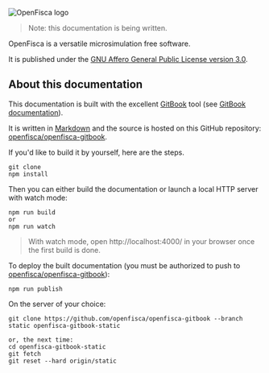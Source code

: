 ![OpenFisca logo](http://www.openfisca.fr/hotlinks/logo-openfisca.svg)

> Note: this documentation is being written.

OpenFisca is a versatile microsimulation free software.

It is published under the [GNU Affero General Public License version 3.0](http://www.gnu.org/licenses/agpl-3.0.html).

## About this documentation

This documentation is built with the excellent [GitBook](https://github.com/GitbookIO/gitbook) tool
(see [GitBook documentation](http://help.gitbook.com/)).

It is written in [Markdown](http://help.gitbook.com/format/markdown.html)
and the source is hosted on this GitHub repository:
[openfisca/openfisca-gitbook](https://github.com/openfisca/openfisca-gitbook).

If you'd like to build it by yourself, here are the steps.

```
git clone
npm install
```

Then you can either build the documentation or launch a local HTTP server with watch mode:

```
npm run build
or
npm run watch
```

> With watch mode, open http://localhost:4000/ in your browser once the first build is done.

To deploy the built documentation
(you must be authorized to push to [openfisca/openfisca-gitbook](https://github.com/openfisca/openfisca-gitbook)):

```
npm run publish
```

On the server of your choice:

```
git clone https://github.com/openfisca/openfisca-gitbook --branch static openfisca-gitbook-static

or, the next time:
cd openfisca-gitbook-static
git fetch
git reset --hard origin/static
```
